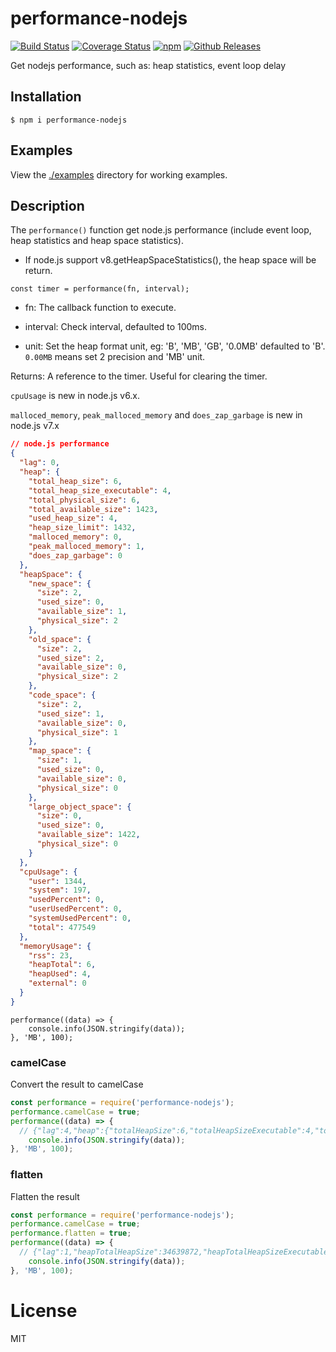 # performance-nodejs


[![Build Status](https://travis-ci.org/vicanso/performance-nodejs.svg?style=flat-square)](https://travis-ci.org/vicanso/performance-nodejs)
[![Coverage Status](https://img.shields.io/coveralls/vicanso/performance-nodejs/master.svg?style=flat)](https://coveralls.io/r/vicanso/performance-nodejs?branch=master)
[![npm](http://img.shields.io/npm/v/performance-nodejs.svg?style=flat-square)](https://www.npmjs.org/package/performance-nodejs)
[![Github Releases](https://img.shields.io/npm/dm/performance-nodejs.svg?style=flat-square)](https://github.com/vicanso/performance-nodejs)

  Get nodejs performance, such as: heap statistics, event loop delay

## Installation

```
$ npm i performance-nodejs
```

## Examples

View the [./examples](examples) directory for working examples.


## Description

  The `performance()` function get node.js performance (include event loop, heap statistics and heap space statistics).

  * If node.js support v8.getHeapSpaceStatistics(), the heap space will be return.

```
const timer = performance(fn, interval);
```

* fn: The callback function to execute.

* interval: Check interval, defaulted to 100ms.

* unit: Set the heap format unit, eg: 'B', 'MB', 'GB', '0.0MB' defaulted to 'B'. `0.00MB` means set 2 precision and 'MB' unit.

Returns: A reference to the timer. Useful for clearing the timer.


`cpuUsage` is new in node.js v6.x.

`malloced_memory`, `peak_malloced_memory` and `does_zap_garbage` is new in node.js v7.x

```json
// node.js performance
{
  "lag": 0,
  "heap": {
    "total_heap_size": 6,
    "total_heap_size_executable": 4,
    "total_physical_size": 6,
    "total_available_size": 1423,
    "used_heap_size": 4,
    "heap_size_limit": 1432,
    "malloced_memory": 0,
    "peak_malloced_memory": 1,
    "does_zap_garbage": 0
  },
  "heapSpace": {
    "new_space": {
      "size": 2,
      "used_size": 0,
      "available_size": 1,
      "physical_size": 2
    },
    "old_space": {
      "size": 2,
      "used_size": 2,
      "available_size": 0,
      "physical_size": 2
    },
    "code_space": {
      "size": 2,
      "used_size": 1,
      "available_size": 0,
      "physical_size": 1
    },
    "map_space": {
      "size": 1,
      "used_size": 0,
      "available_size": 0,
      "physical_size": 0
    },
    "large_object_space": {
      "size": 0,
      "used_size": 0,
      "available_size": 1422,
      "physical_size": 0
    }
  },
  "cpuUsage": {
    "user": 1344,
    "system": 197,
    "usedPercent": 0,
    "userUsedPercent": 0,
    "systemUsedPercent": 0,
    "total": 477549
  },
  "memoryUsage": {
    "rss": 23,
    "heapTotal": 6,
    "heapUsed": 4,
    "external": 0
  }
}
```

```
performance((data) => {
	console.info(JSON.stringify(data));
}, 'MB', 100);
```

### camelCase

Convert the result to camelCase

```js
const performance = require('performance-nodejs');
performance.camelCase = true;
performance((data) => {
  // {"lag":4,"heap":{"totalHeapSize":6,"totalHeapSizeExecutable":4,"totalPhysicalSize":5 ...
	console.info(JSON.stringify(data));
}, 'MB', 100);
```

### flatten

Flatten the result

```js
const performance = require('performance-nodejs');
performance.camelCase = true;
performance.flatten = true;
performance((data) => {
  // {"lag":1,"heapTotalHeapSize":34639872,"heapTotalHeapSizeExecutable":5767168,"heapTotalPhysicalSize": ...
	console.info(JSON.stringify(data));
}, 'MB', 100);
```

# License

MIT
